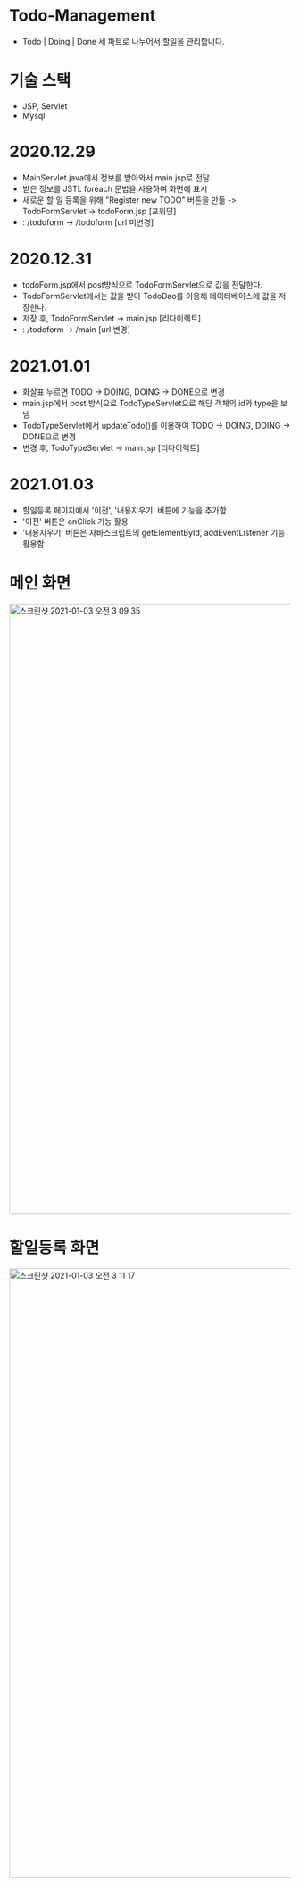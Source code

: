 # Todo-Management
- Todo | Doing | Done 세 파트로 나누어서 할일을 관리합니다.     


# 기술 스택
- JSP, Servlet
- Mysql     


# 2020.12.29
- MainServlet.java에서 정보를 받아와서 main.jsp로 전달
- 받은 정보를 JSTL foreach 문법을 사용하여 화면에 표시
- 새로운 할 일 등록을 위해 "Register new TODO" 버튼을 만듦 -> TodoFormServlet -> todoForm.jsp [포워딩] 
- : /todoform -> /todoform [url 미변경]


# 2020.12.31
- todoForm.jsp에서 post방식으로 TodoFormServlet으로 값을 전달한다.
- TodoFormServlet에서는 값을 받아 TodoDao를 이용해 데이터베이스에 값을 저장한다. 
- 저장 후, TodoFormServlet -> main.jsp [리다이렉트] 
- : /todoform -> /main [url 변경]


# 2021.01.01
- 화살표 누르면 TODO -> DOING, DOING -> DONE으로 변경
- main.jsp에서 post 방식으로 TodoTypeServlet으로 해당 객체의 id와 type을 보냄
- TodoTypeServlet에서 updateTodo()를 이용하여 TODO -> DOING, DOING -> DONE으로 변경
- 변경 후, TodoTypeServlet -> main.jsp [리다이렉트] 


# 2021.01.03
- 할일등록 페이지에서 '이전', '내용지우기' 버튼에 기능을 추가함
- '이전' 버튼은 onClick 기능 활용
- '내용지우기' 버튼은 자바스크립트의 getElementById, addEventListener 기능 활용함


# 메인 화면
<img width="1093" alt="스크린샷 2021-01-03 오전 3 09 35" src="https://user-images.githubusercontent.com/51853700/103463643-25750000-4d71-11eb-8235-2d6792ce1059.png">


# 할일등록 화면
<img width="1092" alt="스크린샷 2021-01-03 오전 3 11 17" src="https://user-images.githubusercontent.com/51853700/103463664-59e8bc00-4d71-11eb-8aff-9332291f23cc.png">
